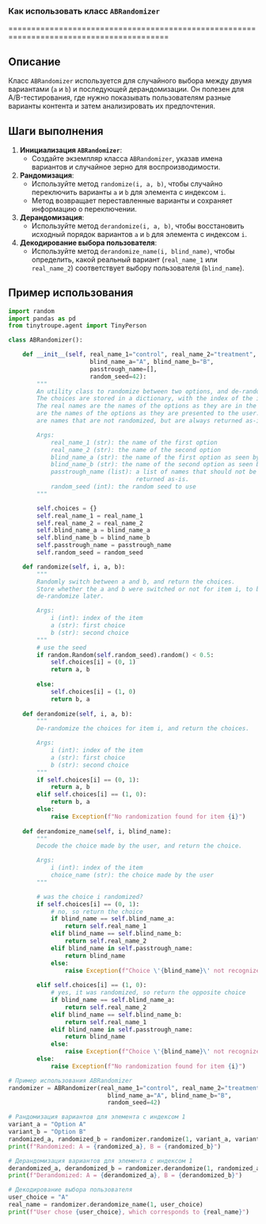 ### **Как использовать класс `ABRandomizer`**

=========================================================================================

Описание
-------------------------
Класс `ABRandomizer` используется для случайного выбора между двумя вариантами (`a` и `b`) и последующей дерандомизации. Он полезен для A/B-тестирования, где нужно показывать пользователям разные варианты контента и затем анализировать их предпочтения.

Шаги выполнения
-------------------------
1. **Инициализация `ABRandomizer`**:
   - Создайте экземпляр класса `ABRandomizer`, указав имена вариантов и случайное зерно для воспроизводимости.
2. **Рандомизация**:
   - Используйте метод `randomize(i, a, b)`, чтобы случайно переключить варианты `a` и `b` для элемента с индексом `i`.
   - Метод возвращает переставленные варианты и сохраняет информацию о переключении.
3. **Дерандомизация**:
   - Используйте метод `derandomize(i, a, b)`, чтобы восстановить исходный порядок вариантов `a` и `b` для элемента с индексом `i`.
4. **Декодирование выбора пользователя**:
   - Используйте метод `derandomize_name(i, blind_name)`, чтобы определить, какой реальный вариант (`real_name_1` или `real_name_2`) соответствует выбору пользователя (`blind_name`).

Пример использования
-------------------------

```python
import random
import pandas as pd
from tinytroupe.agent import TinyPerson

class ABRandomizer():

    def __init__(self, real_name_1="control", real_name_2="treatment",
                       blind_name_a="A", blind_name_b="B",
                       passtrough_name=[],
                       random_seed=42):
        """
        An utility class to randomize between two options, and de-randomize later.
        The choices are stored in a dictionary, with the index of the item as the key.
        The real names are the names of the options as they are in the data, and the blind names
        are the names of the options as they are presented to the user. Finally, the passtrough names
        are names that are not randomized, but are always returned as-is.

        Args:
            real_name_1 (str): the name of the first option
            real_name_2 (str): the name of the second option
            blind_name_a (str): the name of the first option as seen by the user
            blind_name_b (str): the name of the second option as seen by the user
            passtrough_name (list): a list of names that should not be randomized and are always
                                    returned as-is.
            random_seed (int): the random seed to use
        """

        self.choices = {}
        self.real_name_1 = real_name_1
        self.real_name_2 = real_name_2
        self.blind_name_a = blind_name_a
        self.blind_name_b = blind_name_b
        self.passtrough_name = passtrough_name
        self.random_seed = random_seed

    def randomize(self, i, a, b):
        """
        Randomly switch between a and b, and return the choices.
        Store whether the a and b were switched or not for item i, to be able to
        de-randomize later.

        Args:
            i (int): index of the item
            a (str): first choice
            b (str): second choice
        """
        # use the seed
        if random.Random(self.random_seed).random() < 0.5:
            self.choices[i] = (0, 1)
            return a, b
            
        else:
            self.choices[i] = (1, 0)
            return b, a
    
    def derandomize(self, i, a, b):
        """
        De-randomize the choices for item i, and return the choices.

        Args:
            i (int): index of the item
            a (str): first choice
            b (str): second choice
        """
        if self.choices[i] == (0, 1):
            return a, b
        elif self.choices[i] == (1, 0):
            return b, a
        else:
            raise Exception(f"No randomization found for item {i}")
    
    def derandomize_name(self, i, blind_name):
        """
        Decode the choice made by the user, and return the choice. 

        Args:
            i (int): index of the item
            choice_name (str): the choice made by the user
        """

        # was the choice i randomized?
        if self.choices[i] == (0, 1):
            # no, so return the choice
            if blind_name == self.blind_name_a:
                return self.real_name_1
            elif blind_name == self.blind_name_b:
                return self.real_name_2
            elif blind_name in self.passtrough_name:
                return blind_name
            else:
                raise Exception(f"Choice \'{blind_name}\' not recognized")
            
        elif self.choices[i] == (1, 0):
            # yes, it was randomized, so return the opposite choice
            if blind_name == self.blind_name_a:
                return self.real_name_2
            elif blind_name == self.blind_name_b:
                return self.real_name_1
            elif blind_name in self.passtrough_name:
                return blind_name
            else:
                raise Exception(f"Choice \'{blind_name}\' not recognized")
        else:
            raise Exception(f"No randomization found for item {i}")

# Пример использования ABRandomizer
randomizer = ABRandomizer(real_name_1="control", real_name_2="treatment", 
                            blind_name_a="A", blind_name_b="B", 
                            random_seed=42)

# Рандомизация вариантов для элемента с индексом 1
variant_a = "Option A"
variant_b = "Option B"
randomized_a, randomized_b = randomizer.randomize(1, variant_a, variant_b)
print(f"Randomized: A = {randomized_a}, B = {randomized_b}")

# Дерандомизация вариантов для элемента с индексом 1
derandomized_a, derandomized_b = randomizer.derandomize(1, randomized_a, randomized_b)
print(f"Derandomized: A = {derandomized_a}, B = {derandomized_b}")

# Декодирование выбора пользователя
user_choice = "A"
real_name = randomizer.derandomize_name(1, user_choice)
print(f"User chose {user_choice}, which corresponds to {real_name}")